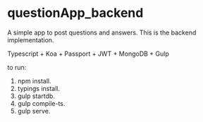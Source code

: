 # questionApp_backend
A simple app to post questions and answers. This is the backend implementation.

Typescript + Koa + Passport + JWT + MongoDB + Gulp

to run: 
1. npm install.
2. typings install.
3. gulp startdb.
4. gulp compile-ts.
5. gulp serve.
